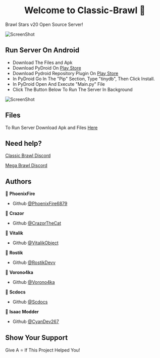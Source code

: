 <h1 align="center">Welcome to Classic-Brawl 👋</h1>

Brawl Stars v20 Open Source Server!

![ScreenShot](https://cdn.discordapp.com/attachments/846094828230934539/858387810540585010/v20.png) 

## Run Server On Android

- Download The Files and Apk
- Download PyDroid On [Play Store](https://play.google.com/store/apps/details?id=ru.iiec.pydroid3)
- Download Pydroid Repository Plugin On [Play Store](https://play.google.com/store/apps/details?id=ru.iiec.pydroid3.quickinstallrepo)
- In PyDroid Go In The "Pip" Section, Type "tinydb", Then Click Install.
- In PyDroid Open And Execute "Main.py" File
- Click The Button Below To Run The Server In Background

![ScreenShot](https://cdn.discordapp.com/attachments/849979572911996939/849983377540907018/68747470733a2f2f63646e2e646973636f72646170702e636f6d2f6174746163686d656e74732f3834363238313737353439.jpeg)

## Files

To Run Server Download Apk and Files [Here](https://mega.nz/file/4DphWIBD#AqgVpBogfEl48GHAGQA55dDSWSmqDZMCAp8lcdTV058)

## Need help?

[Classic Brawl Discord](https://discord.gg/ecb5fQkKyk)

[Mega Brawl Discord](https://discord.gg/PbGZjvsq2C)

## Authors

👤 **PhoenixFire**

* Github [@PhoenixFire6879](https://github.com/PhoenixFire6879)

👤 **Crazor**

* Github [@CrazorTheCat](https://github.com/CrazorTheCat)

👤 **Vitalik**

* Github [@VitalikObject](https://github.com/VitalikObject)

👤 **Rostik**

* Github [@RostikDevv](https://github.com/RostikDevv) 

👤 **Vorono4ka**
 
 * Github [@Vorono4ka](https://github.com/Vorono4ka)

👤 **Scdocs**
 
 * Github [@Scdocs](https://github.com/RostikDevv/scdocs)

👤 **Isaac Modder**

 * Github [@CyanDev267](https://github.com/CyanDev267/)

## Show Your Support

Give A ⭐️ If This Project Helped You!
